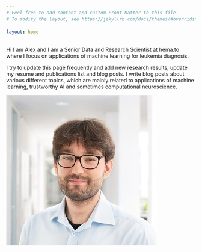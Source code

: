 ```yaml
---
# Feel free to add content and custom Front Matter to this file.
# To modify the layout, see https://jekyllrb.com/docs/themes/#overriding-theme-defaults

layout: home
---
```


Hi I am Alex and I am a Senior Data and Research Scientist at hema.to where I focus on applications of machine learning for leukemia diagnosis.  

I try to update this page frequently and add new research results, update my resume and publications list and blog posts. I write blog posts about various different topics, which are mainly related to applications of machine learning, trustworthy AI and sometimes computational neuroscience.  

![profile picture](_posts/img/cropped-me.jpg)